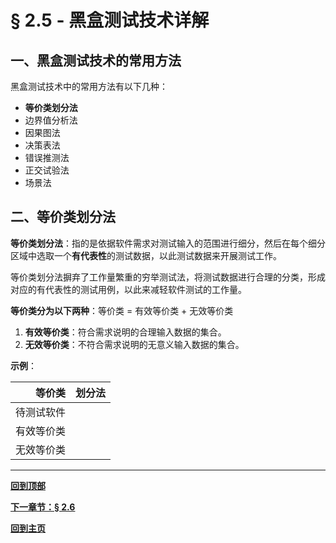 # § 2.5 - 黑盒测试技术详解

## 一、黑盒测试技术的常用方法

黑盒测试技术中的常用方法有以下几种：

- **等价类划分法**
- 边界值分析法
- 因果图法
- 决策表法
- 错误推测法
- 正交试验法
- 场景法

## 二、等价类划分法

**等价类划分法**：指的是依据软件需求对测试输入的范围进行细分，然后在每个细分区域中选取一个**有代表性**的测试数据，以此测试数据来开展测试工作。

等价类划分法摒弃了工作量繁重的穷举测试法，将测试数据进行合理的分类，形成对应的有代表性的测试用例，以此来减轻软件测试的工作量。

**等价类分为以下两种**：等价类 = 有效等价类 + 无效等价类

1. **有效等价类**：符合需求说明的合理输入数据的集合。
2. **无效等价类**：不符合需求说明的无意义输入数据的集合。

**示例**：

|等价类|划分法|
|--:|:--|
|待测试软件||
|有效等价类||
|无效等价类||

---
[**回到顶部**]()

[**下一章节：§ 2.6**]()

[**回到主页**](https://github.com/Lingggao/Software-Testing-Basics#%E8%BD%AF%E4%BB%B6%E6%B5%8B%E8%AF%95%E5%9F%BA%E7%A1%80)